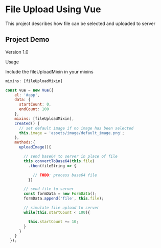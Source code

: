 # File Upload Using Vue

This project describes how file can be selected and uploaded to server

## Project Demo


Version 1.0

Usage

Include the fileUploadMixin in your mixins
```js
mixins: [fileUploadMixin]
```

```js
const vue = new Vue({
    el: '#app',
    data: {
      startCount: 0,
      endCount: 100
    },
    mixins: [fileUploadMixin],
    created() {
      // set default image if no image has been selected
      this.image = 'assets/image/default_image.png';
    },
    methods:{
      uploadImage(){

        // send base64 to server in place of file
        this.convertToBase64(this.file)
          .then(fileString => {

            // TODO: process base64 file
          })

        // send file to server
        const formData = new FormData();
        formData.append('file', this.file);

        // simulate file upload to server
        while(this.startCount < 100){

          this.startCount += 10;
        }
      }
    }
  });

```
